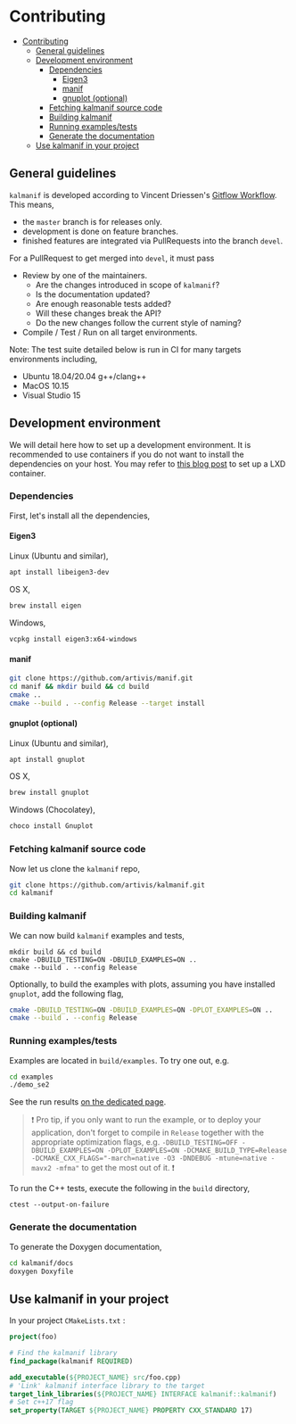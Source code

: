 # Contributing

- [Contributing](#contributing)
  - [General guidelines](#general-guidelines)
  - [Development environment](#development-environment)
    - [Dependencies](#dependencies)
      - [Eigen3](#eigen3)
      - [manif](#manif)
      - [gnuplot (optional)](#gnuplot-optional)
    - [Fetching kalmanif source code](#fetching-kalmanif-source-code)
    - [Building kalmanif](#building-kalmanif)
    - [Running examples/tests](#running-examplestests)
    - [Generate the documentation](#generate-the-documentation)
  - [Use kalmanif in your project](#use-kalmanif-in-your-project)

## General guidelines

`kalmanif` is developed according to Vincent Driessen's [Gitflow Workflow][git-workflow].
This means,

- the `master` branch is for releases only.
- development is done on feature branches.
- finished features are integrated via PullRequests into the branch `devel`.

For a PullRequest to get merged into `devel`, it must pass

- Review by one of the maintainers.
  - Are the changes introduced in scope of `kalmanif`?
  - Is the documentation updated?
  - Are enough reasonable tests added?
  - Will these changes break the API?
  - Do the new changes follow the current style of naming?
- Compile / Test / Run on all target environments.

Note: The test suite detailed below is run in CI for many targets environments including,

- Ubuntu 18.04/20.04 g++/clang++
- MacOS 10.15
- Visual Studio 15

## Development environment

We will detail here how to set up a development environment.
It is recommended to use containers if you do not want to install the dependencies on your host.
You may refer to [this blog post](lxd-post) to set up a LXD container.

### Dependencies

First, let's install all the dependencies,

#### Eigen3

Linux (Ubuntu and similar),

```bash
apt install libeigen3-dev
```

OS X,

```bash
brew install eigen
```

Windows,

```bash
vcpkg install eigen3:x64-windows
```

#### manif

```bash
git clone https://github.com/artivis/manif.git
cd manif && mkdir build && cd build
cmake ..
cmake --build . --config Release --target install
```

#### gnuplot (optional)

Linux (Ubuntu and similar),

```bash
apt install gnuplot
```

OS X,

```bash
brew install gnuplot
```

Windows (Chocolatey),

```bash
choco install Gnuplot
```

### Fetching kalmanif source code

Now let us clone the `kalmanif` repo,

```bash
git clone https://github.com/artivis/kalmanif.git
cd kalmanif
```

### Building kalmanif

We can now build `kalmanif` examples and tests,

```terminal
mkdir build && cd build
cmake -DBUILD_TESTING=ON -DBUILD_EXAMPLES=ON ..
cmake --build . --config Release
```

Optionally, to build the examples with plots,
assuming you have installed `gnuplot`,
add the following flag,

```bash
cmake -DBUILD_TESTING=ON -DBUILD_EXAMPLES=ON -DPLOT_EXAMPLES=ON ..
cmake --build . --config Release
```

### Running examples/tests

Examples are located in `build/examples`.
To try one out, e.g.

```bash
cd examples
./demo_se2
```

See the run results [on the dedicated page](docs/demo.md).

> :heavy_exclamation_mark: Pro tip, if you only want to run the example,
> or to deploy your application,
> don't forget to compile in `Release` together with the appropriate optimization flags,
> e.g. `-DBUILD_TESTING=OFF -DBUILD_EXAMPLES=ON -DPLOT_EXAMPLES=ON -DCMAKE_BUILD_TYPE=Release -DCMAKE_CXX_FLAGS="-march=native -O3 -DNDEBUG -mtune=native -mavx2 -mfma"` to get the most out of it.
> :heavy_exclamation_mark:

To run the C++ tests, execute the following in the `build` directory,

```terminal
ctest --output-on-failure
```

### Generate the documentation

To generate the Doxygen documentation,

```bash
cd kalmanif/docs
doxygen Doxyfile
```

## Use kalmanif in your project

In your project `CMakeLists.txt` :

```cmake
project(foo)

# Find the kalmanif library
find_package(kalmanif REQUIRED)

add_executable(${PROJECT_NAME} src/foo.cpp)
# 'Link' kalmanif interface library to the target
target_link_libraries(${PROJECT_NAME} INTERFACE kalmanif::kalmanif)
# Set c++17 flag
set_property(TARGET ${PROJECT_NAME} PROPERTY CXX_STANDARD 17)
```

[//]: # (URLs)

[git-workflow]: http://nvie.com/posts/a-successful-git-branching-model
[lxd-post]: https://artivis.github.io/post/2020/lxc
